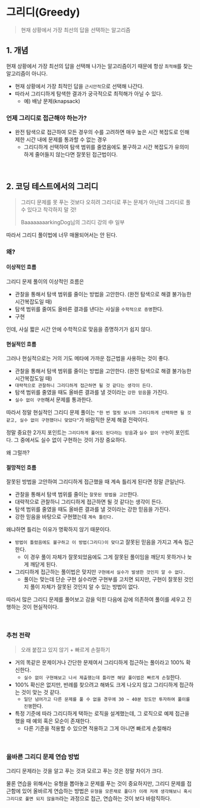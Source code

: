 # 그리디(Greedy)

> 현재 상황에서 가장 최선의 답을 선택하는 알고리즘

## 1. 개념

현재 상황에서 가장 최선의 답을 선택해 나가는 알고리즘이기 때문에 항상 `최적해`를 찾는 알고리즘이 아니다.

- 현재 상황에서 가장 최적인 답을 `근시안적`으로 선택해 나간다.
- 따라서 그리디하게 탐색한 결과가 궁극적으로 최적해가 아닐 수 있다.
  - 예) 배낭 문제(knapsack)

### 언제 그리디로 접근해야 하는가?

- 완전 탐색으로 접근하여 모든 경우의 수를 고려하면 매우 높은 시간 복잡도로 인해 제한 시간 내에 문제를 통과할 수 없는 경우
  - 그리디하게 선택하여 탐색 범위를 줄였음에도 불구하고 시간 복잡도가 유의미하게 줄어들지 않는다면 잘못된 접근법이다.

<br>

## 2. 코딩 테스트에서의 그리디

> 그리디 문제를 못 푸는 것보다 오히려 그리디로 푸는 문제가 아닌데 그리디로 풀 수 있다고 착각하지 말 것!
>
> BaaaaaaaarkingDog님의 그리디 강의 中 일부

따라서 그리디 풀이법에 너무 매몰되어서는 안 된다.

### 왜?

#### 이상적인 흐름

그리디 문제 풀이의 이상적인 흐름은

- 관찰을 통해서 탐색 범위를 줄이는 방법을 고안한다. (완전 탐색으로 해결 불가능한 시간복잡도일 때)
- 탐색 범위를 줄여도 올바른 결과를 낸다는 사실을 `수학적으로 증명`한다.
- 구현

인데, 사실 짧은 시간 안에 수학적으로 맞음을 증명하기가 쉽지 않다.

#### 현실적인 흐름

그러나 현실적으로는 거의 기도 메타에 가까운 접근법을 사용하는 것이 좋다.

- 관찰을 통해서 탐색 범위를 줄이는 방법을 고안한다. (완전 탐색으로 해결 불가능한 시간복잡도일 때)
- `대략적으로 관찰하니 그리디하게 접근하면 될 것 같다는 생각이 든다.`
- 탐색 범위를 줄였을 때도 올바른 결과를 낼 것이라는 `강한 믿음`을 가진다.
- `실수 없이 구현`해서 문제를 통과한다. 

따라서 정말 현실적인 그리디 문제 풀이는 `"한 번 얼핏 보니까 그리디하게 선택하면 될 것 같고, 실수 없이 구현했더니 맞았다"`가 바람직한 문제 해결 전략이다.

정말 중요한 2가지 포인트는 `그리디하게 풀어도 된다라는 믿음`과 `실수 없이 구현`이 포인트다. 그 중에서도 실수 없이 구현하는 것이 가장 중요하다.

왜 그럴까?

#### 절망적인 흐름

잘못된 방법을 고안하여 그리디하게 접근했을 때 계속 틀리게 된다면 정말 큰일난다.

- 관찰을 통해서 탐색 범위를 줄이는 `잘못된 방법을 고안`한다.
- 대략적으로 관찰하니 그리디하게 접근하면 될 것 같다는 생각이 든다.
- 탐색 범위를 줄였을 때도 올바른 결과를 낼 것이라는 강한 믿음을 가진다.
- 강한 믿음을 바탕으로 구현했는데 `계속 틀린다.`

왜냐하면 틀리는 이유가 명확하지 않기 때문이다.

- `방법이 틀렸음에도 불구하고 이 방법(그리디)이 맞다`고 잘못된 믿음을 가지고 계속 접근한다.
  - 이 경우 풀이 자체가 잘못되었음에도 그게 잘못된 풀이임을 깨닫지 못하거나 늦게 깨닫게 된다.
- 그리디하게 접근하는 풀이법은 맞지만 `구현에서 실수가 발생한 것인지 알 수 없다.`
  - 풀이는 맞는데 단순 구현 실수라면 구현부를 고치면 되지만, 구현이 잘못된 것인지 풀이 자체가 잘못된 것인지 알 수 있는 방법이 없다.

따라서 많은 그리디 문제를 풀어보고 감을 익힌 다음에 감에 의존하여 풀이를 세우고 진행하는 것이 현실적이다.

<br>

### 추천 전략

> 오래 붙잡고 있지 않기 + 빠르게 손절하기

- 거의 똑같은 문제이거나 간단한 문제여서 그리디하게 접근하는 풀이라고 100% 확신한다.
  - `실수 없이 구현해보고 나서 제출했는데 틀리면 해당 풀이법은 빠르게 손절`한다.
- 100% 확신은 없지만, 반례를 찾으려고 해봐도 크게 나오지 않고 그리디하게 접근하는 것이 맞는 것 같다.
  - `일단 넘어가고 다른 문제를 풀 수 없을 경우에 30 ~ 40분 정도만 투자하여 풀이를 진행`한다.
- 특정 기준에 따라 그리디하게 택하는 로직을 설계했는데, 그 로직으로 예제 접근을 했을 때 예외 혹은 모순이 존재한다.
  - 다른 기준을 적용할 수 있으면 적용하고 그게 아니면 빠르게 손절해라

<br>

### 올바른 그리디 문제 연습 방법

그리디 문제라는 것을 알고 푸는 것과 모르고 푸는 것은 정말 차이가 크다.

물론 연습을 위해서는 유형을 뽑아놓고 문제를 푸는 것이 중요하지만, 그리디 문제를 접근함에 있어 올바르게 연습하는 방법은 `유형을 모른채로 풀다가 이래 저래 생각해보니 혹시 그리디로 풀면 되지 않을까`라는 과정으로 접근, 연습하는 것이 보다 바람직하다.